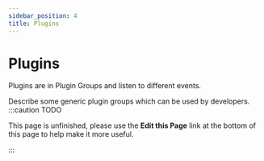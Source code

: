 ```yaml
---
sidebar_position: 4
title: Plugins
---
```

Plugins
=======
Plugins are in Plugin Groups and listen to different events.

Describe some generic plugin groups which can be used by developers.
:::caution TODO

This page is unfinished, please use the **Edit this Page** link at the bottom of this page to help make it more useful.

:::
